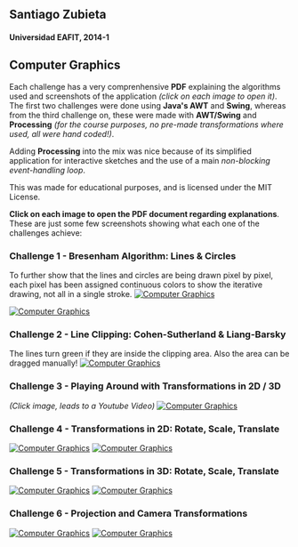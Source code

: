 ## Santiago Zubieta
#### Universidad EAFIT, 2014-1

## Computer Graphics
Each challenge has a very comprenhensive **PDF** explaining the algorithms used and screenshots of the application *(click on each image to open it)*. The first two challenges were done using **Java's AWT** and **Swing**, whereas from the third challenge on, these were made with **AWT/Swing** and **Processing** *(for the course purposes, no pre-made transformations where used, all were hand coded!)*.

Adding **Processing** into the mix was nice because of its simplified application for interactive sketches and the use of a main *non-blocking event-handling loop*. 

This was made for educational purposes, and is licensed under the MIT License.

**Click on each image to open the PDF document regarding explanations**. These are just some few screenshots showing what each one of the challenges achieve:

### Challenge 1 - Bresenham Algorithm: Lines & Circles

To further show that the lines and circles are being drawn pixel by pixel, each pixel has been assigned continuous colors to show the iterative drawing, not all in a single stroke.
[![][01]](https://github.com/zubie7a/Computer_Graphics/blob/master/CG_Challenge_1/Challenge_1.pdf)

[![][02]](https://github.com/zubie7a/Computer_Graphics/blob/master/CG_Challenge_1/Challenge_1.pdf)

### Challenge 2 - Line Clipping: Cohen-Sutherland & Liang-Barsky
The lines turn green if they are inside the clipping area. Also the area can be dragged manually!
[![][03]](https://github.com/zubie7a/Computer_Graphics/blob/master/CG_Challenge_2/Challenge_2.pdf)

### Challenge 3 - Playing Around with Transformations in 2D / 3D
*(Click image, leads to a Youtube Video)*
[![][04]](http://www.youtube.com/watch?v=a2qDobiht7g)

### Challenge 4 - Transformations in 2D: Rotate, Scale, Translate
[![][05]](https://github.com/zubie7a/Computer_Graphics/blob/master/CG_Challenge_4/Challenge_4.pdf)
[![][06]](https://github.com/zubie7a/Computer_Graphics/blob/master/CG_Challenge_4/Challenge_4.pdf)

### Challenge 5 - Transformations in 3D: Rotate, Scale, Translate
[![][07]](https://github.com/zubie7a/Computer_Graphics/blob/master/CG_Challenge_5/Challenge_5.pdf)
[![][08]](https://github.com/zubie7a/Computer_Graphics/blob/master/CG_Challenge_5/Challenge_5.pdf)

### Challenge 6 - Projection and Camera Transformations
[![][09]](https://github.com/zubie7a/Computer_Graphics/blob/master/CG_Challenge_6/Challenge_6.pdf)
[![][10]](https://github.com/zubie7a/Computer_Graphics/blob/master/CG_Challenge_6/Challenge_6.pdf)


[01]: https://i.imgur.com/KtdDf3l.png "Computer Graphics"
[02]: https://i.imgur.com/NaO44Vw.png "Computer Graphics"
[03]: https://i.imgur.com/wpgB5oi.png "Computer Graphics"
[04]: https://i.imgur.com/79Gciyu.png "Computer Graphics"
[05]: https://i.imgur.com/qRwXhyi.png "Computer Graphics"
[06]: https://i.imgur.com/BOhldgH.png "Computer Graphics"
[07]: https://i.imgur.com/LgwZGTv.png "Computer Graphics"
[08]: https://i.imgur.com/WtqXgOS.png "Computer Graphics"
[09]: https://i.imgur.com/EHTNkSK.png "Computer Graphics"
[10]: https://i.imgur.com/g82iGdr.png "Computer Graphics"